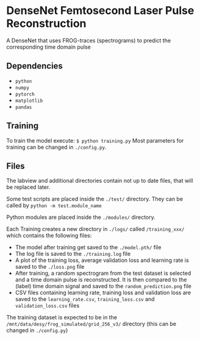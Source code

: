 # DenseNet Femtosecond Laser Pulse Reconstruction
A DenseNet that uses FROG-traces (spectrograms) to predict the corresponding time domain pulse

## Dependencies
- `python`
- `numpy`
- `pytorch`
- `matplotlib`
- `pandas`

## Training
To train the model execute:
```$ python training.py```
Most parameters for training can be changed in `./config.py`.

## Files
The labview and additional directories contain not up to date files, that will be replaced later.

Some test scripts are placed inside the `./test/` directory. They can be called by `python -m test.module_name`

Python modules are placed inside the `./modules/` directory.

Each Training creates a new directory in `./logs/` called `/training_xxx/` which contains the following files:
- The model after training get saved to the `./model.pth/` file
- The log file is saved to the `./training.log` file
- A plot of the training loss, average validation loss and learning rate is saved to the `./loss.png` file
- After training, a random spectrogram from the test dataset is selected and a time domain pulse is reconstructed. It is then compared to the (label) time domain signal and saved to the `random_prediction.png` file
- CSV files containing learning rate, training loss and validation loss are saved to the `learning_rate.csv`, `training_loss.csv` and `validation_loss.csv` files

The training dataset is expected to be in the `/mnt/data/desy/frog_simulated/grid_256_v3/` directory (this can be changed in `./config.py`)

